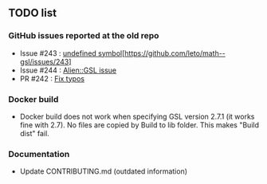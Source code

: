 ## TODO list

### GitHub issues reported at the old repo
- Issue #243 : [undefined symbol](gsl_matrix_char_norm1)[https://github.com/leto/math--gsl/issues/243]
- Issue #244 : [Alien::GSL issue](https://github.com/leto/math--gsl/issues/244)
- PR #242 : [Fix typos](https://github.com/leto/math--gsl/pull/242)

### Docker build

- Docker build does not work when specifying GSL version 2.7.1 (it works fine with 2.7). No files are
  copied by Build to lib folder. This makes "Build dist" fail.

### Documentation

- Update CONTRIBUTING.md (outdated information)
